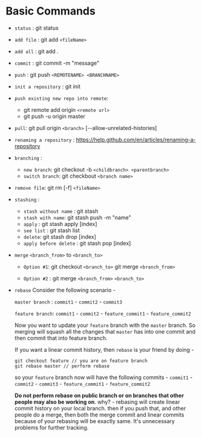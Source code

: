 
# Basic Commands
- `status` : git status
- `add file` : git add `<fileName>`
- `add all` : git add .
- `commit` : git commit -m "message"
- `push` : git push  `<REMOTENAME> <BRANCHNAME>`
- `init a repository` : git init
- `push existing new repo into remote`:
	- git remote add origin `<remote url>`
	- git push -u origin master
	
- `pull`: git pull origin `<branch>` [--allow-unrelated-histories]
- `renaming a repository` : https://help.github.com/en/articles/renaming-a-repository
- `branching` : 
    - `new branch`: git checkout -b `<childbranch> <parentbranch>`
    - `switch branch`: git checkbout `<branch name>`
- `remove file`: git rm [-f] `<fileName>`
- `stashing` : 
   - `stash without name` : git stash
   - `stash with name`: git stash push -m "name"
   - `apply` : git stash apply [index]
   - `see list` : git stash list
   - `delete`: git stash drop [index]
   - `apply before delete` : git stash pop [index]

- `merge` `<branch_from>` to `<branch_to>`
    - `Option #1`:
                    git checkout `<branch_to>`
                    git merge `<branch_from>`
    
    - `Option #2` : git merge `<branch_from>` `<branch_to>`

- `rebase`
    Consider the following scenario - 
    
    `master branch` : `commit1` - `commit2` - `commit3`
    
    `feature branch`:  `commit1` - `commit2` - `feature_commit1` - `feature_commit2`
    
    Now you want to update your `feature` branch with the `master` branch. So merging will     squash all the changes that `master` has into one commit and then commit that into feature     branch.
    
    If you want a linear commit history, then `rebase` is your friend by doing -
    ```
    git checkout feature // you are on feature branch
    git rebase master // perform rebase
    ```
    
    so your `feature` branch now will have the following commits -
    `commit1` - `commit2` - `commit3` - `feature_commit1` - `feature_commit2`
    
    **Do not perform rebase on public branch or on branches that other people may also be     working on**. why? - rebasing will create linear commit history on your local branch. then     if you push that, and other people do a merge, then both the merge commit and linear     commits because of your rebasing will be exactly same. It's unnecessary problems for     further tracking.
